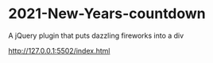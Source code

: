 # 2021-New-Years-countdown
A jQuery plugin that puts dazzling fireworks into a div


http://127.0.0.1:5502/index.html
